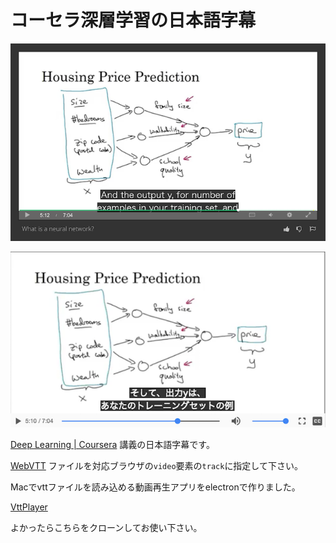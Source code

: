 # コーセラ深層学習の日本語字幕

![en.png](https://github.com/PonDad/CourseraDeepLearning1-JapaneseSubtitles/blob/master/img/en.png)

![ja.png](https://github.com/PonDad/CourseraDeepLearning1-JapaneseSubtitles/blob/master/img/ja.png)

[Deep Learning | Coursera](https://www.coursera.org/specializations/deep-learning) 講義の日本語字幕です。

[WebVTT](https://developer.mozilla.org/ja/docs/Web/API/Web_Video_Text_Tracks_Format) ファイルを対応ブラウザの`video`要素の`track`に指定して下さい。

Macでvttファイルを読み込める動画再生アプリをelectronで作りました。

[VttPlayer
](https://github.com/PonDad/VttPlayer)

よかったらこちらをクローンしてお使い下さい。
